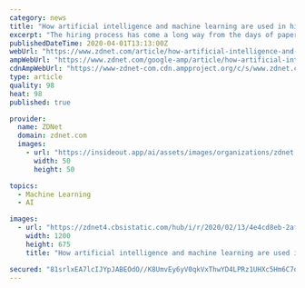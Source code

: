 ```yaml
---
category: news
title: "How artificial intelligence and machine learning are used in hiring and recruiting"
excerpt: "The hiring process has come a long way from the days of paper resumés and cold calls via landline. Online job sites are now staples in talent acquisition, but artificial intelligence (AI) and machine learning are elevating the recruiting and hiring landscape. Special Feature: Managing AI and ML in the Enterprise This ebook, based on the ..."
publishedDateTime: 2020-04-01T13:13:00Z
webUrl: "https://www.zdnet.com/article/how-artificial-intelligence-and-machine-learning-are-used-in-hiring-and-recruiting/"
ampWebUrl: "https://www.zdnet.com/google-amp/article/how-artificial-intelligence-and-machine-learning-are-used-in-hiring-and-recruiting/"
cdnAmpWebUrl: "https://www-zdnet-com.cdn.ampproject.org/c/s/www.zdnet.com/google-amp/article/how-artificial-intelligence-and-machine-learning-are-used-in-hiring-and-recruiting/"
type: article
quality: 98
heat: 98
published: true

provider:
  name: ZDNet
  domain: zdnet.com
  images:
    - url: "https://insideout.app/ai/assets/images/organizations/zdnet.com-50x50.jpg"
      width: 50
      height: 50

topics:
  - Machine Learning
  - AI

images:
  - url: "https://zdnet4.cbsistatic.com/hub/i/r/2020/02/13/4e4cd8eb-2afd-473d-975b-c13946cf39b2/thumbnail/1200x675/dad81bd63119e6cc97708778a9d27876/thumb.jpg"
    width: 1200
    height: 675
    title: "How artificial intelligence and machine learning are used in hiring and recruiting"

secured: "81srlxEA7lcIJYpJABEOdO//K8UmvEy6yV0qkVxThwYD4LPRz1UHXc5Hm6C7o903fjdrWnDKQXljWV64YFzdIpbDRVRQeZwZYHSGx+XO6FlDKmMFu26RVyKvCLuoAwzooPC+Z+N0LOoAoWOSumQ8It3xrFg+lYj8UQD/7DZ+9kkksucJT99mH9B3xSyW/FpCk55qmGQRahqyjgs1hbyspP8x+V9l6N8odWa11EQFyuG9fspeegnQTwCzEOp9vPxp1RbHII+/s0GoAcB6ab89kFjLuUaL/t2Aqt/QMoP4Cj3PyKG/0dkYW5YAgiMyU1AibD9GflS8c9woC4BSjzjF8etGFW2oiJ2Z2IkPRIga1Det+ESQFS2QSgVvd5z/XfTSdfLbuAA91EuEUz8jZpInhtCFaQ0STLim+iSsAf4g7FzQRMfJmrClpksUjVrE825xGSRFhnVvsaJIv02raWXVziuQAdX+52/K2Y2KjsXwq3M=;gjfU1tXkBM9hXDmIAxq9hQ=="
---
```


